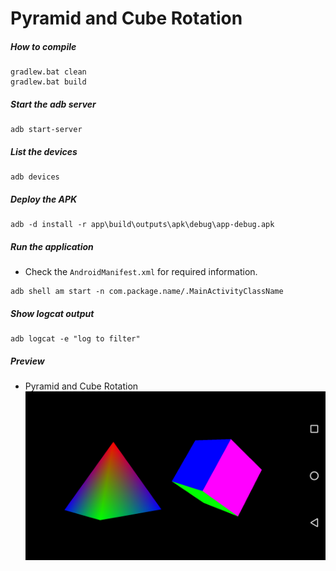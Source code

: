 Pyramid and Cube Rotation
============================

##### How to compile

```
gradlew.bat clean
gradlew.bat build
```

##### Start the adb server

```
adb start-server
```

##### List the devices

```
adb devices
```

##### Deploy the APK

```
adb -d install -r app\build\outputs\apk\debug\app-debug.apk
```

##### Run the application
* Check the ```AndroidManifest.xml``` for required information.
```
adb shell am start -n com.package.name/.MainActivityClassName
```

##### Show logcat output
```
adb logcat -e "log to filter"
```

##### Preview
- Pyramid and Cube Rotation
    ![pyramidAndCubeRotation][pyramidAndCubeRotation-image]

[//]: # "Image declaration"

[pyramidAndCubeRotation-image]: ./preview/pyramidAndCubeRotation.png "Pyramid and Cube Rotation"

